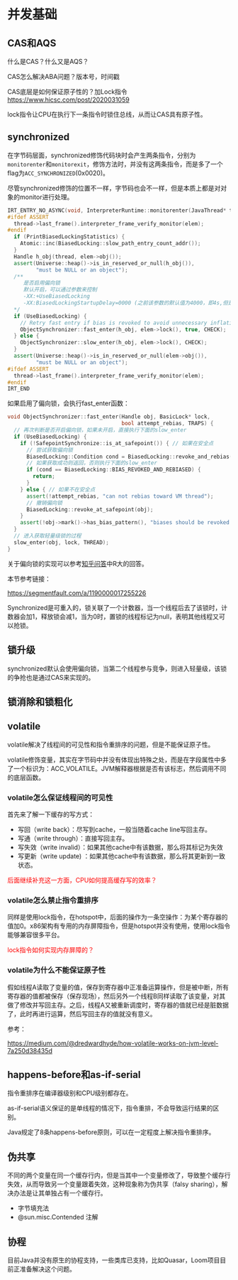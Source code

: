 # 并发基础

## CAS和AQS

什么是CAS？什么又是AQS？



CAS怎么解决ABA问题？版本号，时间戳

CAS底层是如何保证原子性的？加Lock指令 https://www.hicsc.com/post/2020031059

lock指令让CPU在执行下一条指令时锁住总线，从而让CAS具有原子性。

## synchronized

在字节码层面，synchronized修饰代码块时会产生两条指令，分别为`monitorenter`和`monitorexit`，修饰方法时，并没有这两条指令，而是多了一个flag为`ACC_SYNCHRONIZED`(0x0020)。

尽管synchronized修饰的位置不一样，字节码也会不一样，但是本质上都是对对象的monitor进行处理。

```c++
IRT_ENTRY_NO_ASYNC(void, InterpreterRuntime::monitorenter(JavaThread* thread, BasicObjectLock* elem))
#ifdef ASSERT
  thread->last_frame().interpreter_frame_verify_monitor(elem);
#endif
  if (PrintBiasedLockingStatistics) {
    Atomic::inc(BiasedLocking::slow_path_entry_count_addr());
  }
  Handle h_obj(thread, elem->obj());
  assert(Universe::heap()->is_in_reserved_or_null(h_obj()),
         "must be NULL or an object");
  /**
     是否启用偏向锁
     默认开启，可以通过参数来控制
     -XX:+UseBiasedLocking
     -XX:BiasedLockingStartupDelay=0000 (之前该参数的默认值为4000，即4s,但是JDK-818042改为了0)
  */
  if (UseBiasedLocking) {
    // Retry fast entry if bias is revoked to avoid unnecessary inflation
    ObjectSynchronizer::fast_enter(h_obj, elem->lock(), true, CHECK);
  } else {
    ObjectSynchronizer::slow_enter(h_obj, elem->lock(), CHECK);
  }
  assert(Universe::heap()->is_in_reserved_or_null(elem->obj()),
         "must be NULL or an object");
#ifdef ASSERT
  thread->last_frame().interpreter_frame_verify_monitor(elem);
#endif
IRT_END
```

如果启用了偏向锁，会执行fast_enter函数：

```c++
void ObjectSynchronizer::fast_enter(Handle obj, BasicLock* lock,
                                    bool attempt_rebias, TRAPS) {
  // 再次判断是否开启偏向锁，如果未开启，直接执行下面的slow_enter
  if (UseBiasedLocking) {
    if (!SafepointSynchronize::is_at_safepoint()) { // 如果在安全点
      // 尝试获取偏向锁
      BiasedLocking::Condition cond = BiasedLocking::revoke_and_rebias(obj, attempt_rebias, THREAD);
      // 如果获取成功则返回，否则执行下面的slow_enter
      if (cond == BiasedLocking::BIAS_REVOKED_AND_REBIASED) {
        return;
      }
    } else { // 如果不在安全点
      assert(!attempt_rebias, "can not rebias toward VM thread");
      // 撤销偏向锁
      BiasedLocking::revoke_at_safepoint(obj);
    }
    assert(!obj->mark()->has_bias_pattern(), "biases should be revoked by now");
  }
  // 进入获取轻量级锁的过程
  slow_enter(obj, lock, THREAD);
}
```

关于偏向锁的实现可以参考[知乎问答](https://www.zhihu.com/question/55075763)中R大的回答。



本节参考链接：

https://segmentfault.com/a/1190000017255226



Synchronized是可重入的，锁关联了一个计数器，当一个线程后去了该锁时，计数器会加1，释放锁会减1，当为0时，置锁的线程标记为null，表明其他线程又可以抢锁。

## 锁升级

synchronized默认会使用偏向锁，当第二个线程参与竞争，则进入轻量级，该锁的争抢也是通过CAS来实现的。



## 锁消除和锁粗化



## volatile

volatile解决了线程间的可见性和指令重排序的问题，但是不能保证原子性。

volatile修饰变量，其实在字节码中并没有体现出特殊之处，而是在字段属性中多了一个标识为：ACC_VOLATILE。JVM解释器根据是否有该标志，然后调用不同的底层函数。

### volatile怎么保证线程间的可见性

首先来了解一下缓存的写方式：

* 写回（write back）：尽写到cache，一般当随着cache line写回主存。
* 写通（write through）：直接写回主存。
* 写失效（write invalid）：如果其他cache中有该数据，那么将其标记为失效
* 写更新（write update) ：如果其他cache中有该数据，那么将其更新到一致状态。

<font color="red">后面继续补充这一方面，CPU如何提高缓存写的效率？</font>

### volatile怎么禁止指令重排序

同样是使用lock指令，在hotspot中，后面的操作为一条空操作：为某个寄存器的值加0。x86架构有专用的内存屏障指令，但是hotspot并没有使用，使用lock指令能够兼容很多平台。

<font color="red">lock指令如何实现内存屏障的？</font>

### volatile为什么不能保证原子性

假如线程A读取了变量的值，保存到寄存器中正准备运算操作，但是被中断，所有寄存器的值都被保存（保存现场），然后另外一个线程B同样读取了该变量，对其做了修改并写回主存。之后，线程A又被重新调度时，寄存器的值就已经是脏数据了，此时再进行运算，然后写回主存的值就没有意义。





参考：

https://medium.com/@dredwardhyde/how-volatile-works-on-jvm-level-7a250d38435d

## happens-before和as-if-serial

指令重排序在编译器级别和CPU级别都存在。

as-if-serial语义保证的是单线程的情况下，指令重排，不会导致运行结果的区别。

Java规定了8条happens-before原则，可以在一定程度上解决指令重排序。

## 伪共享

不同的两个变量在同一个缓存行内，但是当其中一个变量修改了，导致整个缓存行失效，从而导致另一个变量跟着失效，这种现象称为伪共享（falsy sharing），解决办法是让其单独占有一个缓存行。

* 字节填充法
* @sun.misc.Contended 注解



## 协程

目前Java并没有原生的协程支持，一些类库已支持，比如Quasar，Loom项目目前正准备解决这个问题。
